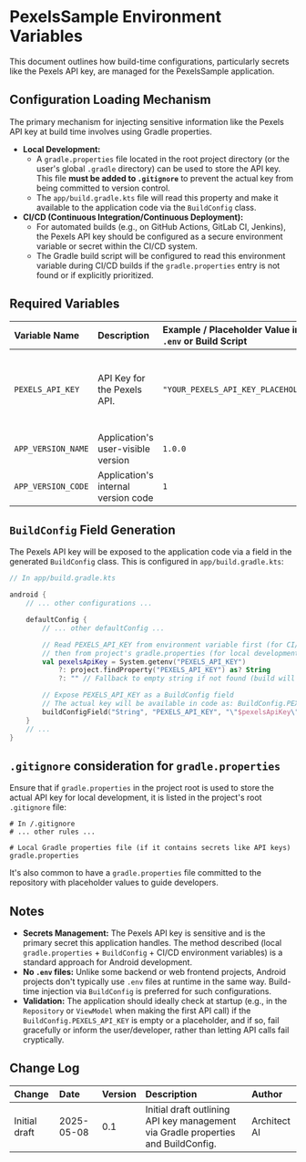 
# PexelsSample Environment Variables

This document outlines how build-time configurations, particularly secrets like the Pexels API key, are managed for the PexelsSample application.

## Configuration Loading Mechanism

The primary mechanism for injecting sensitive information like the Pexels API key at build time involves using Gradle properties.

  - **Local Development:**
      - A `gradle.properties` file located in the root project directory (or the user's global `.gradle` directory) can be used to store the API key. This file **must be added to `.gitignore`** to prevent the actual key from being committed to version control.
      - The `app/build.gradle.kts` file will read this property and make it available to the application code via the `BuildConfig` class.
  - **CI/CD (Continuous Integration/Continuous Deployment):**
      - For automated builds (e.g., on GitHub Actions, GitLab CI, Jenkins), the Pexels API key should be configured as a secure environment variable or secret within the CI/CD system.
      - The Gradle build script will be configured to read this environment variable during CI/CD builds if the `gradle.properties` entry is not found or if explicitly prioritized.

## Required Variables

| Variable Name      | Description                      | Example / Placeholder Value in `.env` or Build Script | Required? (Yes/No) | Sensitive? (Yes/No) | How Provided to Build                                                                                                |
| :----------------- | :------------------------------- | :---------------------------------------------------------- | :----------------- | :------------------ | :------------------------------------------------------------------------------------------------------------------- |
| `PEXELS_API_KEY`   | API Key for the Pexels API.      | `"YOUR_PEXELS_API_KEY_PLACEHOLDER"`                         | Yes                | Yes                 | Local: `gradle.properties` (root project). \<br/\> CI/CD: Secure environment variable (e.g., `PEXELS_API_KEY`). [25, 56, 71] |
| `APP_VERSION_NAME` | Application's user-visible version | `1.0.0`                                                     | Yes                | No                  | Defined in `app/build.gradle.kts`.                                                                                   |
| `APP_VERSION_CODE` | Application's internal version code| `1`                                                         | Yes                | No                  | Defined in `app/build.gradle.kts`.                                                                                   |

## `BuildConfig` Field Generation

The Pexels API key will be exposed to the application code via a field in the generated `BuildConfig` class. This is configured in `app/build.gradle.kts`:

```kotlin
// In app/build.gradle.kts

android {
    // ... other configurations ...

    defaultConfig {
        // ... other defaultConfig ...

        // Read PEXELS_API_KEY from environment variable first (for CI/CD),
        // then from project's gradle.properties (for local development).
        val pexelsApiKey = System.getenv("PEXELS_API_KEY")
            ?: project.findProperty("PEXELS_API_KEY") as? String
            ?: "" // Fallback to empty string if not found (build will likely fail or app won't work)

        // Expose PEXELS_API_KEY as a BuildConfig field
        // The actual key will be available in code as: BuildConfig.PEXELS_API_KEY
        buildConfigField("String", "PEXELS_API_KEY", "\"$pexelsApiKey\"")
    }
    // ...
}
```

## `.gitignore` consideration for `gradle.properties`

Ensure that if `gradle.properties` in the project root is used to store the actual API key for local development, it is listed in the project's root `.gitignore` file:

```
# In /.gitignore
# ... other rules ...

# Local Gradle properties file (if it contains secrets like API keys)
gradle.properties
```

It's also common to have a `gradle.properties` file committed to the repository with placeholder values to guide developers.

## Notes

  - **Secrets Management:** The Pexels API key is sensitive and is the primary secret this application handles. The method described (local `gradle.properties` + `BuildConfig` + CI/CD environment variables) is a standard approach for Android development.
  - **No `.env` files:** Unlike some backend or web frontend projects, Android projects don't typically use `.env` files at runtime in the same way. Build-time injection via `BuildConfig` is preferred for such configurations.
  - **Validation:** The application should ideally check at startup (e.g., in the `Repository` or `ViewModel` when making the first API call) if the `BuildConfig.PEXELS_API_KEY` is empty or a placeholder, and if so, fail gracefully or inform the user/developer, rather than letting API calls fail cryptically.

## Change Log

| Change        | Date       | Version | Description                                     | Author     |
| :------------ | :--------- | :------ | :---------------------------------------------- | :--------- |
| Initial draft | 2025-05-08 | 0.1     | Initial draft outlining API key management via Gradle properties and BuildConfig. | Architect AI |


